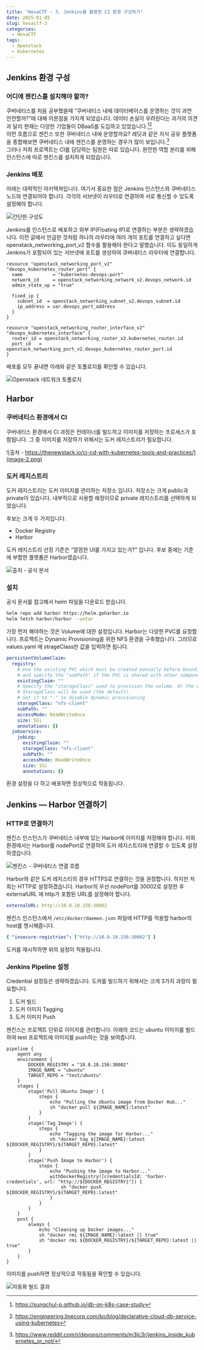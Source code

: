 ```yaml
---
title: "HexaCTF - 3. Jenkins를 활용한 CI 환경 구성하기"
date: 2025-01-05
slug: hexactf-3
categories:
  - HexaCTF
tags:
  - Openstack
  - Kubernetes
---
```


## Jenkins 환경 구성

### 어디에 젠킨스를 설치해야 할까?

쿠버네티스를 처음 공부했을때 “쿠버네티스 내에 데이터베이스를 운영하는 것이 과연 안전할까?”에 대해 의문점을 가지게 되었습니다. 데이터 손실이 우려된다는 과거의 의견과 달리 현재는 다양한 기업들이 DBaaS를 도입하고 있었습니다.[^1][^2]  
이런 흐름으로 젠킨스 또한 쿠버네티스 내에 운영할까요? 레딧과 같은 지식 공유 플랫폼을 종합해보면 쿠버네티스 내에 젠킨스를 운영하는
경우가 많이 보입니다.[^3]  
그러나 저희 프로젝트는 CI를 담당하는 팀원은 따로 있습니다. 완전한 역할 분리를 위해 인스턴스에 따로 젠킨스를 설치하게 되었습니다.

### Jenkins 배포

아래는 대략적인 아키텍쳐입니다. 여기서 중요한 점은 Jenkins 인스턴스와 쿠버네티스 노드와 연결되어야 합니다. 각각의 서브넷이 라우터로 연결하여 서로 통신할 수 있도록 설정해야 합니다.

![간단한 구성도](image.png)

Jenkins를 인스턴스로 배포하고 외부 IP(Floating IP)로 연결하는 부분은 생략하겠습니다.
이전 글에서 언급한 것처럼 하나의 라우터에 여러 개의 포트를 연결하고 싶다면 openstack_networking_port_v2 함수를 활용해야 한다고 말했습니다. 이도 동일하게 Jenkins가 포함되어 있는 서브넷에 포트를 생성하여 쿠버네티스 라우터에 연결합니다.

```hcl
resource "openstack_networking_port_v2" "devops_kubernetes_router_port" {
  name           = "kubernetes-devops-port"
  network_id     = openstack_networking_network_v2.devops_network.id
  admin_state_up = "true"

  fixed_ip {
    subnet_id  = openstack_networking_subnet_v2.devops_subnet.id
    ip_address = var.devops_port_address
  }
}

resource "openstack_networking_router_interface_v2" "devops_kubernetes_interface" {
  router_id = openstack_networking_router_v2.kubernetes_router.id
  port_id   = openstack_networking_port_v2.devops_kubernetes_router_port.id
}
```

배포를 모두 끝내면 아래와 같은 토폴로지를 확인할 수 있습니다.

![Openstack 네트워크 토폴로지](image-1.png)

## Harbor

### 쿠버네티스 환경에서 CI

쿠버네티스 환경에서 CI 과정은 컨테이너를 빌드하고 이미지를 저장하는 프로세스가 포함됩니다. 그 중 이미지를 저장하기 위해서는 도커 레지스트리가 필요합니다.

![출처 - https://thenewstack.io/ci-cd-with-kubernetes-tools-and-practices/](image-2.png)

### 도커 레지스트리

도커 레지스트리는 도커 이미지를 관리하는 저장소 입니다. 저장소는 크게 public과 private이 있습니다. 내부적으로 사용할 예정이므로 private 레지스트리를 선택하게 되었습니다.

후보는 크게 두 가지입니다.

- Docker Registry
- Harbor

도커 레지스트리 선정 기준은 “깔끔한 UI를 가지고 있는가?” 입니다. 후보 중에는 기준에 부합한 플랫폼은 Harbor였습니다.

![출처 - 공식 문서](image-3.png)

### 설치

공식 문서를 참고해서 helm 파일을 다운로드 받습니다.

```sh
helm repo add harbor https://helm.goharbor.io
helm fetch harbor/harbor --untar
```

가장 먼저 해야하는 것은 Volume에 대한 설정입니다. Harbor는 다양한 PVC를 요청합니다. 프로젝트는 Dynamic Provisioning을 위한 NFS 환경을 구축했습니다. 그러므로 values.yaml 에 strageClass만 값을 입력하면 됩니다.

```yaml
persistentVolumeClaim:
  registry:
    # Use the existing PVC which must be created manually before bound,
    # and specify the "subPath" if the PVC is shared with other components
    existingClaim: ""
    # Specify the "storageClass" used to provision the volume. Or the default
    # StorageClass will be used (the default).
    # Set it to "-" to disable dynamic provisioning
    storageClass: "nfs-client"
    subPath: ""
    accessMode: ReadWriteOnce
    size: 5Gi
    annotations: {}
  jobservice:
    jobLog:
      existingClaim: ""
      storageClass: "nfs-client"
      subPath: ""
      accessMode: ReadWriteOnce
      size: 1Gi
      annotations: {}
```

환경 설정을 다 하고 배포하면 정상적으로 작동됩니다.

## Jenkins — Harbor 연결하기

### HTTP로 연결하기

젠킨스 인스턴스가 쿠버네티스 내부에 있는 Harbor에 이미지를 저장해야 합니다. 저희 환경에서는 Harbor를 nodePort로 연결하여 도커 레지스트리에 연결할 수 있도록 설정하겠습니다.

![젠킨스 - 쿠버네티스 연결 흐름](image-4.png)

Harbor와 같은 도커 레지스티의 경우 HTTPS로 연결하는 것을 권장합니다. 하지만 저희는 HTTP로 설정하겠습니다.
Harbor의 우선 nodePort를 30002로 설정한 후 externalURL 에 http가 포함된 URL를 설정해야 합니다.

```yaml
externalURL: http://10.0.10.156:30002
```

젠킨스 인스턴스에서 `/etc/docker/daemon.json` 파일에 HTTP를 적용할 harbor의 host를 명시해줍니다.

```yaml
{ "insecure-registries": ["http://10.0.10.156:30002"] }
```

도커를 재시작하면 위의 설정이 적용됩니다.

### Jenkins Pipeline 설정

Credential 설정등은 생략하겠습니다.
도커를 빌드하기 위해서는 크게 3가지 과정이 필요합니다.

1. 도커 빌드
2. 도커 이미지 Tagging
3. 도커 이미지 Push

젠킨스는 프로젝트 단위로 이미지를 관리합니다. 아래의 코드는 ubuntu 이미지를 빌드하여 test 프로젝트에 이미지를 push하는 것을 보여줍니다.

```
pipeline {
    agent any
    environment {
        DOCKER_REGISTRY = "10.0.10.156:30002"
        IMAGE_NAME = "ubuntu"
        TARGET_REPO = "test/ubuntu"
    }
    stages {
        stage('Pull Ubuntu Image') {
            steps {
                echo "Pulling the Ubuntu image from Docker Hub..."
                sh "docker pull ${IMAGE_NAME}:latest"
            }
        }
        stage('Tag Image') {
            steps {
                echo "Tagging the image for Harbor..."
                sh "docker tag ${IMAGE_NAME}:latest ${DOCKER_REGISTRY}/${TARGET_REPO}:latest"
            }
        }
        stage('Push Image to Harbor') {
            steps {
                echo "Pushing the image to Harbor..."
                withDockerRegistry([credentialsId: 'harbor-credentials', url: "http://${DOCKER_REGISTRY}"]) {
                    sh "docker push ${DOCKER_REGISTRY}/${TARGET_REPO}:latest"
                }
            }
        }
    }
    post {
        always {
            echo "Cleaning up Docker images..."
            sh "docker rmi ${IMAGE_NAME}:latest || true"
            sh "docker rmi ${DOCKER_REGISTRY}/${TARGET_REPO}:latest || true"
        }
    }
}
```

이미지를 push하면 정상적으로 작동됨을 확인할 수 있습니다.

![자동화 빌드 결과](image-5.png)

[^1]: https://sungchul-p.github.io/db-on-k8s-case-study
[^2]: https://engineering.linecorp.com/ko/blog/declarative-cloud-db-service-using-kubernetes
[^3]: https://www.reddit.com/r/devops/comments/m3lc3r/jenkins_inside_kubernetes_or_not/
